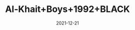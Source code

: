 ---
title: 'Al-Khait+Boys+1992+BLACK'
date: '2021-12-21' 
metatag: '' 
inventory: '4.0' 
draft: false 
# meta description 
shortDescripton: 'Al-Khait+Boys+1992+BLACK'
description: 'Boys'
longdescription: ''
featured: False
# product Price
price: '2730.0'
# Product Short Description
shortDescription: 'Al-Khait+Boys+1992+BLACK'
productID: '9A70F201-6762-EC11-995F-005056B3A416'
type: 'products'
category: 'Boys' 
thumnailproduct: 'https://alkhait.eralive.net/images/products/9A70F201-6762-EC11-995F-005056B3A4161.png' 
images:
  - image: 'images/products/9A70F201-6762-EC11-995F-005056B3A4161.png'  
  - image: 'images/products/9A70F201-6762-EC11-995F-005056B3A4162.png'  
  - image: 'images/products/9A70F201-6762-EC11-995F-005056B3A4163.png'  
---